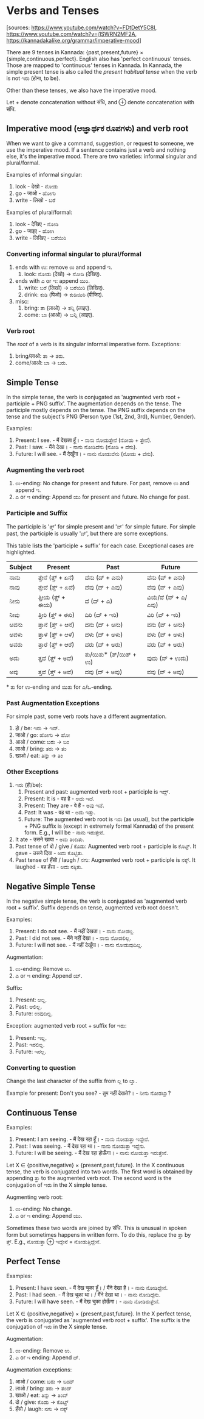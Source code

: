 # Verbs and Tenses

[sources: <https://www.youtube.com/watch?v=FDtDetY5C8I>, <https://www.youtube.com/watch?v=j1SWRN2MF2A>, <https://kannadakalike.org/grammar/imperative-mood>]

There are 9 tenses in Kannada: {past,present,future} × {simple,continuous,perfect}.
English also has 'perfect continuous' tenses. Those are mapped to 'continuous' tenses in Kannada. In Kannada, the simple present tense is also called the <em>present habitual tense</em> when the verb is not ಇರು (होना, to be).

Other than these tenses, we also have the imperative mood.

Let + denote concatenation without संधि, and ⊕ denote concatenation with संधि.

## Imperative mood (ಆಜ್ಞಾರ್ಥಕ ರೂಪಗಳು) and verb root

When we want to give a command, suggestion, or request to someone, we use the imperative mood. If a sentence contains just a verb and nothing else, it's the imperative mood. There are two varieties: informal singular and plural/formal.

Examples of informal singular:

1.  look - देखो - ನೋಡು
2.  go - जाओ - ಹೋಗು
3.  write - लिखो - ಬರೆ

Examples of plural/formal:

1.  look - देखिए - ನೋಡಿ
2.  go - जाइए - ಹೋಗಿ
3.  write - लिखिए - ಬರೆಯಿರಿ

### Converting informal singular to plural/formal

1.  ends with ಉ: remove ಉ and append ಇ.
    1.  look: ನೋಡು (देखो) → ನೋಡಿ (देखिए).
2.  ends with ಎ or ಇ: append ಯಿರಿ.
    1.  write: ಬರೆ (लिखो) → ಬರೆಯಿರಿ (लिखिए).
    2.  drink: ಕುಡಿ (पिओ) → ಕುಡಿಯಿರಿ (पीजिए).
3.  misc:
    1.  bring: ತಾ (लाओ) → ತನ್ನಿ (लाइए).
    2.  come: ಬಾ (आओ) → ಬನ್ನಿ (आइए).

### Verb root

The <em>root</em> of a verb is its singular informal imperative form.
Exceptions:

1.  bring/लाओ: ತಾ → ತರು.
2.  come/आओ: ಬಾ → ಬರು.

## Simple Tense

In the simple tense, the verb is conjugated as 'augmented verb root + participle + PNG suffix'. The augmentation depends on the tense. The participle mostly depends on the tense. The PNG suffix depends on the tense and the subject's PNG (Person type (1st, 2nd, 3rd), Number, Gender).

Examples:

1.  Present: I see. - मैं देखता हूँ। - ನಾನು ನೋಡುತ್ತೇನೆ (ನೋಡು + ತ್ತೇನೆ).
2.  Past: I saw. - मैंने देखा। - ನಾನು ನೋಡಿದೆನು (ನೋಡಿ + ದೆನು).
3.  Future: I will see. - मैं देखूँगा। - ನಾನು ನೋಡುವೆನು (ನೋಡು + ವೆನು).

### Augmenting the verb root

1.  ಉ-ending: No change for present and future. For past, remove ಉ and append ಇ.
2.  ಎ or ಇ ending: Append ಯು for present and future. No change for past.

### Participle and Suffix

The participle is 'ತ್ತ್' for simple present and 'ವ್' for simple future.
For simple past, the participle is usually 'ದ್', but there are some exceptions.

This table lists the 'participle + suffix' for each case.
Exceptional cases are highlighted.

<table>
<thead>
<tr><th>Subject</th><th>Present</th><th>Past</th><th>Future</th></tr>
</thead>
<tbody>
<tr><td>ನಾನು</td><td>ತ್ತೇನೆ (ತ್ತ್ + ಏನೆ)</td><td>ದೆನು (ದ್ + ಎನು)</td><td>ವೆನು (ವ್ + ಎನು)</td></tr>
<tr><td>ನಾವು</td><td>ತ್ತೇವೆ (ತ್ತ್ + ಏವೆ)</td><td>ದೆವು (ದ್ + ಎವು)</td><td>ವೆವು (ವ್ + ಎವು)</td></tr>
<tr><td>ನೀನು</td><td>ತ್ತೀಯ (ತ್ತ್ + ಈಯ)</td><td>ದೆ (ದ್ + ಎ)</td><td>ವಿಯೆ/ವೆ (ವ್ + ಎ/ಎವು)</td></tr>
<tr><td>ನೀವು</td><td>ತ್ತೀರಿ (ತ್ತ್ + ಈರಿ)</td><td>ದಿರಿ (ದ್ + ಇರಿ)</td><td>ವಿರಿ (ವ್ + ಇರಿ)</td></tr>
<tr><td>ಅವನು</td><td>ತ್ತಾನೆ (ತ್ತ್ + ಆನೆ)</td><td>ದನು (ದ್ + ಅನು)</td><td>ವನು (ವ್ + ಅನು)</td></tr>
<tr><td>ಅವಳು</td><td>ತ್ತಾಳೆ (ತ್ತ್ + ಆಳೆ)</td><td>ದಳು (ದ್ + ಅಳು)</td><td>ವಳು (ವ್ + ಅಳು)</td></tr>
<tr><td>ಅವರು</td><td>ತ್ತಾರೆ (ತ್ತ್ + ಆರೆ)</td><td>ದರು (ದ್ + ಅರು)</td><td>ವರು (ವ್ + ಅರು)</td></tr>
<tr><td>ಅದು</td><td>ತ್ತದೆ (ತ್ತ್ + ಅದೆ)</td><td class="warning">ತು/ಯಿತು* (ತ್/ಯಿತ್ + ಉ)</td><td>ವುದು (ವ್ + ಉದು)</td></tr>
<tr><td>ಅವು</td><td>ತ್ತವೆ (ತ್ತ್ + ಅವೆ)</td><td>ದವು (ದ್ + ಅವು)</td><td>ವವು (ವ್ + ಅವು)</td></tr>
</tbody>
</table>

\* ತು for ಉ-ending and ಯಿತು for ಎ/ಒ-ending.

### Past Augmentation Exceptions

For simple past, some verb roots have a different augmentation.

1.  हो / be: ಇರು → ಇದ್.
2.  जाओ / go: ಹೋಗು → ಹೋ
3.  आओ / come: ಬರು → ಬಂ
4.  लाओ / bring: ತರು → ತಂ
5.  खाओ / eat: ತಿನ್ನು → ತಿಂ

### Other Exceptions

1.  ಇರು (हो/be):
    1.  Present and past: augmented verb root + participle is ಇದ್ದ್.
    2.  Present: It is - वह है - ಅದು ಇದೆ.
    3.  Present: They are - वे हैं - ಅವು ಇವೆ.
    4.  Past: It was - वह था - ಅದು ಇತ್ತು.
    5.  Future: The augmented verb root is ಇರು (as usual), but the participle + PNG suffix is (except in extremely formal Kannada) of the present form. E.g., I will be - ನಾನು ಇರುತ್ತೇನೆ.
2.  It ate - उसने खाया - ಅದು ತಿಂದಿತು.
3.  Past tense of दो / give / ಕೊಡು: Augmented verb root + participle is ಕೊಟ್ಟ್.
    It gave - उसने दिया - ಅದು ಕೊಟ್ಟಿತು.
4.  Past tense of हँसो / laugh / ನಗು: Augmented verb root + participle is ನಕ್ಕ್.
    It laughed - वह हँसा - ಅದು ನಕ್ಕಿತು.

## Negative Simple Tense

In the negative simple tense, the verb is conjugated as 'augmented verb root + suffix'. Suffix depends on tense, augmented verb root doesn't.

Examples:

1.  Present: I do not see. - मैं नहीं देखता। - ನಾನು ನೋಡಲ್ಲ.
2.  Past: I did not see. - मैंने नहीं देखा। - ನಾನು ನೋಡಲಿಲ್ಲ.
3.  Future: I will not see. - मैं नहीं देखूँगा। - ನಾನು ನೋಡುವುದಿಲ್ಲ.

Augmentation:

1.  ಉ-ending: Remove ಉ.
2.  ಎ or ಇ ending: Append ಯ್.

Suffix:

1.  Present: ಅಲ್ಲ.
2.  Past: ಆಲಿಲ್ಲ.
3.  Future: ಉವುದಿಲ್ಲ.

Exception: augmented verb root + suffix for ಇರು:

1.  Present: ಇಲ್ಲ.
2.  Past: ಇರಲಿಲ್ಲ.
3.  Future: ಇರಲ್ಲ.

### Converting to question

Change the last character of the suffix from ಲ್ಲ to ಲ್ವಾ.

Example for present: Don't you see? - तुम नहीं देखते?। - ನೀನು ನೋಡಲ್ವಾ?

## Continuous Tense

Examples:

1.  Present: I am seeing. - मैं देख रहा हूँ। - ನಾನು ನೋಡುತ್ತಾ ಇದ್ದೇನೆ.
2.  Past: I was seeing. - मैं देख रहा था। - ನಾನು ನೋಡುತ್ತಾ ಇದ್ದೆನು.
3.  Future: I will be seeing. - मैं देख रहा होऊँगा। - ನಾನು ನೋಡುತ್ತಾ ಇರುತ್ತೇನೆ.

Let X ∈ {positive,negative} × {present,past,future}. In the X continuous tense, the verb is conjugated into two words.
The first word is obtained by appending ತ್ತಾ to the augmented verb root.
The second word is the conjugation of ಇರು in the X simple tense.

Augmenting verb root:

1.  ಉ-ending: No change.
2.  ಎ or ಇ ending: Append ಯು.

Sometimes these two words are joined by संधि. This is unusual in spoken form but sometimes happens in written form. To do this, replace the ತ್ತಾ by ತ್ತ್. E.g., ನೋಡುತ್ತಾ ⊕ ಇದ್ದೇನೆ = ನೋಡುತ್ತಿದ್ದೇನೆ.

## Perfect Tense

Examples:

1.  Present: I have seen. - मैं देख चुका हूँ। / मैंने देखा है। - ನಾನು ನೋಡಿದ್ದೇನೆ.
2.  Past: I had seen. - मैं देख चुका था। / मैंने देखा था। - ನಾನು ನೋಡಿದ್ದೆನು.
3.  Future: I will have seen. - मैं देख चुका होऊँगा। - ನಾನು ನೋಡಿರುತ್ತೇನೆ.

Let X ∈ {positive,negative} × {present,past,future}. In the X perfect tense, the verb is conjugated as 'augmented verb root + suffix'. The suffix is the conjugation of ಇರು in the X simple tense.

Augmentation:

1.  ಉ-ending: Remove ಉ.
2.  ಎ or ಇ ending: Append ದ್.

Augmentation exceptions:

1.  आओ / come: ಬರು → ಬಂದ್
2.  लाओ / bring: ತರು → ತಂದ್
3.  खाओ / eat: ತಿನ್ನು → ತಿಂದ್
4.  दो / give: ಕೊಡು → ಕೊಟ್ಟ್
5.  हँसो / laugh: ನಗು → ನಕ್ಕ್

<script type="module" src="https://sharmaeklavya2.github.io/trin/trinUI.js?init=true&addCss=true"></script>
